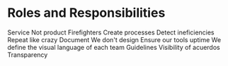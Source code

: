 # Roles and Responsibilities

Service
Not product
Firefighters
Create processes
Detect ineficiencies
Repeat like crazy
Document
We don't design
Ensure our tools uptime
We define the visual language of each team
Guidelines
Visibility of acuerdos
Transparency